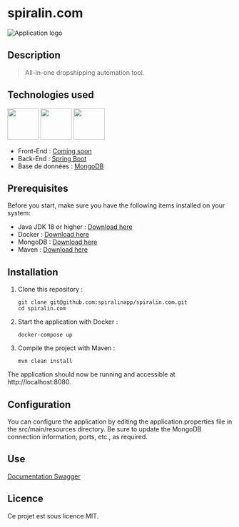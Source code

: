# spiralin.com
![Application logo](https://avatars.githubusercontent.com/u/145035306?s=200&v=4)

## Description
> All-in-one dropshipping automation tool.

## Technologies used
[<img src="https://upload.wikimedia.org/wikipedia/fr/2/2e/Java_Logo.svg" width=70 height=70 />](https://dev.java/learn/language-basics/variables/)
[<img src="https://spring.io/img/spring.svg" width=70 height=70 />](https://docs.spring.io/spring-boot/docs/current/reference/html/)
[<img src="http://mongodb-js.github.io/leaf/mongodb-leaf_128x128.png" width=70 height=70 />](https://www.mongodb.com/)

- Front-End : [Coming soon](/)
- Back-End : [Spring Boot](https://spring.io/projects/spring-boot)
- Base de données : [MongoDB](https://www.mongodb.com/fr)

## Prerequisites
Before you start, make sure you have the following items installed on your system:

- Java JDK 18 or higher : [Download here](https://www.oracle.com/java/technologies/javase-downloads.html)
- Docker : [Download here](https://www.docker.com/get-started)
- MongoDB : [Download here](https://www.mongodb.com/try/download/community)
- Maven : [Download here](https://maven.apache.org/download.cgi)

## Installation
1. Clone this repository :
   ```shell
   git clone git@github.com:spiralinapp/spiralin.com.git
   cd spiralin.com

2. Start the application with Docker :
   ```shell
   docker-compose up

3. Compile the project with Maven :
   ```shell
   mvn clean install

The application should now be running and accessible at http://localhost:8080.

## Configuration
You can configure the application by editing the application.properties file in the src/main/resources directory. Be sure to update the MongoDB connection information, ports, etc., as required.

## Use
[Documentation Swagger](http://localhost:8080/swagger-ui/index.html)

## Licence
Ce projet est sous licence MIT.